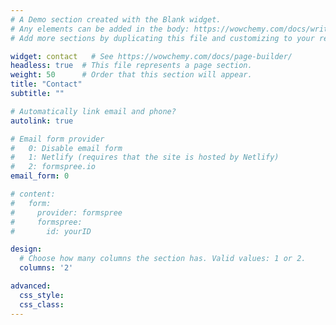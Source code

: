 ```yaml
---
# A Demo section created with the Blank widget.
# Any elements can be added in the body: https://wowchemy.com/docs/writing-markdown-latex/
# Add more sections by duplicating this file and customizing to your requirements.

widget: contact   # See https://wowchemy.com/docs/page-builder/
headless: true  # This file represents a page section.
weight: 50      # Order that this section will appear.
title: "Contact"
subtitle: ""

# Automatically link email and phone?
autolink: true

# Email form provider
#   0: Disable email form
#   1: Netlify (requires that the site is hosted by Netlify)
#   2: formspree.io
email_form: 0

# content:
#   form:
#     provider: formspree
#     formspree:
#       id: yourID

design:
  # Choose how many columns the section has. Valid values: 1 or 2.
  columns: '2'

advanced:
  css_style:
  css_class:
---
```



